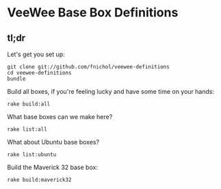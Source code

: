 # VeeWee Base Box Definitions

## tl;dr

Let's get you set up:

    git clone git://github.com/fnichol/veewee-definitions
    cd veewee-definitions
    bundle

Build all boxes, if you're feeling lucky and have some time on your hands:

    rake build:all

What base boxes can we make here?

    rake list:all

What about Ubuntu base boxes?

    rake list:ubuntu

Build the Maverick 32 base box:

    rake build:maverick32
